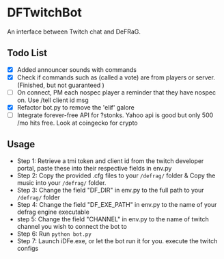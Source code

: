 # DFTwitchBot

An interface between Twitch chat and DeFRaG.

## Todo List

- [x] Added announcer sounds with commands
- [x] Check if commands such as (called a vote) are from players or server. (Finished, but not guaranteed )
- [ ] On connect, PM each nospec player a reminder that they have nospec on. Use /tell client id msg
- [x] Refactor bot.py to remove the 'elif' galore
- [ ] Integrate forever-free API for ?stonks. Yahoo api is good but only 500 /mo hits free. Look at coingecko for crypto

## Usage

* Step 1: Retrieve a tmi token and client id from the twitch developer portal, paste these into their respective fields
in env.py
* Step 2: Copy the provided .cfg files to your `/defrag/` folder & Copy the music into your `/defrag/` folder.
* Step 3: Change the field "DF_DIR" in env.py to the full path to your `/defrag/` folder
* Step 4: Change the field "DF_EXE_PATH" in env.py to the name of your defrag engine executable
* step 5: Change the field "CHANNEL" in env.py to the name of twitch channel you wish to connect the bot to
* Step 6: Run `python bot.py`
* Step 7: Launch iDFe.exe, or let the bot run it for you. execute the twitch configs
